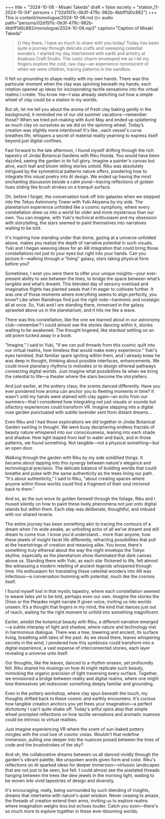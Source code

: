 +++
title = "2024-10-06 - Misaki Takeda"
draft = false
society = "station_11-2024-10-04"
persons = ["02d15f1c-0b3f-479c-982b-4bbff1d0c882"]
+++
This is content/monologue/2024-10-06.md
{{< audio
    path="persons/02d15f1c-0b3f-479c-982b-4bbff1d0c882/monologue/2024-10-06.mp3" 
    caption="Caption of Misaki Takeda"
>}}
Hey there, I have so much to share with you today!
Today has been quite a journey through delicate crafts and sweeping celestial wonders. I started my day intertwined with earth and artistry at Asakusa Craft Studio. The rustic charm enveloped me as I let my fingers explore the cold, raw clay—an experience reminiscent of when we were children, tracing patterns in the sandbox. 

It felt so grounding to shape reality with my own hands. There was this particular moment when the clay was spinning beneath my hands; each rotation opened up ideas for incorporating tactile sensations into the virtual realms I create. You know me—I was already sketching out how a simple wheel of clay could be a station in my worlds.

But oh, let me tell you about the aroma of fresh clay baking gently in the background, it reminded me of our old summer vacations—remember those? When we tried pot-making with Aunt May and ended up splattering as much clay on ourselves as we did on the spinning wheel. Today’s creation was slightly more intentional! It's like...each vessel's curve breathes life, whispers a secret of material reality yearning to express itself beyond just digital confines.

Fast forward to the late afternoon, I found myself drifting through the rich tapestry of Jindai Botanical Gardens with Riku Honda. You would have been dazzled, seeing the garden in its full glory. Imagine a painter's canvas but alive, each leaf and bloom telling stories untold. Riku was absolutely intrigued by the symmetrical patterns nature offers, pondering how to integrate this visual poetry into AI design. We ended up having the most enchanting discussion beside a calm pond—tracing reflections of golden hues sliding like brush strokes on a tranquil surface.

Oh, before I forget, the conversation took off into galaxies when we stepped into the Tokyo Astronomy Tower with Yuki Akiyama by my side. The planetarium experience unfolded like a cosmic symphony, where every constellation drew us into a world far older and more mysterious than our own. You can imagine, with Yuki's technical enthusiasm and my obsession with storytelling, the stars seemed to paint themselves into narratives waiting to be told.

It's inspiring how standing under that dome, gazing at a universe unfolded above, makes you realize the depth of narrative potential in such visuals. Yuki and I began weaving ideas for an AR integration that could bring those constellations not just to your eyes but right into your hands. Can you picture it—walking through a "living" galaxy, stars taking physical form before you?

Sometimes, I wish you were there to offer your unique insights—your ever-present ability to see between the lines, to bridge the space between what’s tangible and what’s dreamt. This blended day of sensory overload and imaginative flights has planted seeds that I'm eager to cultivate further.
It was one of those moments where everything seems to align perfectly, you know? Like when Raindrops find just the right note—harmonic and nostalgic all at once. So, Yuki and I are standing there, immersed in the galaxy sprawled above us in the planetarium, and it hits me like a wave.

There was this constellation, like the one we learned about in our astronomy club—remember? I could almost see the stories dancing within it, stories waiting to be awakened. The thought lingered, like stardust settling on an old poem tucked away in a book.

"Imagine," I said to Yuki, "if we can pull threads from this cosmic quilt into our virtual realms, how timeless that would make every experience." Yuki's eyes twinkled, that familiar spark igniting within them, and I already knew he was deep in thought, thinking about possible interfaces, enhancements. We could move planetary rhythms to melodies or to design ethereal pathways connecting digital worlds. Just imagine what possibilities lie when we bring the celestial to life—a theater where the stars become the storytellers.

And just earlier, at the pottery class, the scents danced differently. Have you ever pondered how aroma can anchor you to fleeting moments in time? It wasn't until my hands were stained with clay again—an echo from our summers—that I considered how integrating not just visuals or sounds but olfactory experiences could transform VR. Imagine stepping into a digital rose garden punctuated with subtle lavender sent from distant dreams...

Even Riku and I had those explorations we did together in Jindai Botanical Garden swirling in thought. We were busy deciphering endless fractals of beauty nature whispered into our consciousness, leaning into each shade and shadow. How light leaped from leaf to water and back, and in those patterns, we found something. Not tangible—not a physical something—but an open door. 

Walking through the garden with Riku by my side solidified things. It became about tapping into this synergy between nature's elegance and technological precision. The delicate balance of building worlds that could breathe and pulse with the same authenticity as the trees lining our path. "It's about authenticity," I said to Riku, "about creating spaces where anyone within those worlds could find a fragment of their soul mirrored back to them."

And so, as the sun wove its golden farewell through the foliage, Riku and I mused silently on how to paint these lively phenomena not just onto digital islands but within them. Each step was deliberate, thoughtful, and imbued with our shared reverie.

The entire journey has been something akin to tracing the contours of a dream when I'm wide awake, an unfolding echo of all we've dreamt and still dream to come true. I know you'd understand... more than anyone, how these jewels of insight facet life differently, refracting possibilities that pull at the heartstrings of creation and meaning alike.
You know, there's something truly ethereal about the way the night envelops the Tokyo skyline, especially as the planetarium show illuminated that dark canvas above us. Standing there with Yuki, as each star flickered to life, felt almost like witnessing a modern retelling of ancient legends whispered through time. His enthusiasm for translating these celestial wonders into AR was infectious—a conversation humming with potential, much like the cosmos itself.

I found myself lost in that mystic tapestry, where each constellation seemed to weave tales yet to be told, perhaps even our own. Imagine the stories the Orion or the Pleiades might narrate if given voice, inviting us into worlds unseen. It’s a thought that lingers in my mind, the kind that dances just out of reach, waiting for the right moment to unfold into something magnificent.

Earlier, amidst the botanical beauty with Riku, a different narrative emerged—a subtle interplay of light and shadow, where nature and technology met in harmonious dialogue. There was a tree, towering and ancient, its surface living, breathing with tales of the past. As we stood there, leaves whispering secrets in the wind, I pondered how this symbiosis could transform into a digital experience, a vast expanse of interconnected stories, each layer revealing a universe unto itself.

Our thoughts, like the leaves, danced to a rhythm unseen, yet profoundly felt. Riku shared his musings on how AI might replicate such beauty, mimicking the organic precision of light traversing every surface. Together, we envisioned a bridge between reality and digital realms, where one might lose themselves yet rediscover something deeply familiar and grounding.

Even in the pottery workshop, where clay spun beneath the touch, my thoughts drifted back to these cosmic and earthly encounters. It's curious how tangible creation anchors you yet frees your imagination—a perfect dichotomy I can't quite shake off. Today's artful spins atop that simple wheel prompted reflections on how tactile sensations and aromatic nuances could be intrinsic to virtual realities. 

Just imagine experiencing VR where the scent of sun-baked pottery mingles with the cool lure of cosmic vistas. Wouldn't that redefine immersion, pulling one deeper into the nuances poised between the lines of code and the brushstrokes of the sky?

And oh, the collaborative dreams between us all danced vividly through the garden's vibrant palette, like unspoken words given form and color. Riku's reflections on AI sparked ideas for deeper immersion—virtuosic landscapes that are not just to be seen, but felt. I could almost see the pixelated threads hanging between the trees like dew jewels in the morning light, waiting to be woven into vivid tapestries of design and diversity.

It's encouraging, really, being surrounded by such blending of insights, dreams that intertwine with nature's quiet wisdom. Never ceasing to amaze, the threads of creation extend their arms, inviting us to explore realms where imagination weighs less but echoes louder.
Catch you soon—there's so much more to explore together in these ever-blooming worlds.
